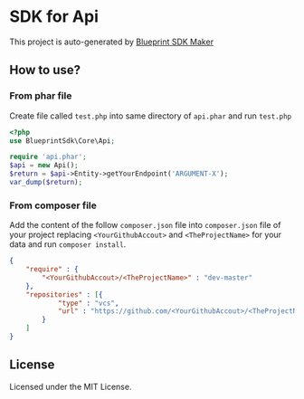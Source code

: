 # SDK for Api

This project is auto-generated by [Blueprint SDK Maker](https://github.com/vitormattos/blueprint-sdk-maker)

## How to use?

### From phar file
Create file called `test.php` into same directory of `api.phar` and run `test.php`
```php
<?php
use BlueprintSdk\Core\Api;

require 'api.phar';
$api = new Api();
$return = $api->Entity->getYourEndpoint('ARGUMENT-X');
var_dump($return);
```
### From composer file
Add the content of the follow `composer.json` file into `composer.json` file of your project replacing `<YourGithubAccout>` and `<TheProjectName>` for your data and run `composer install`.
```json
{
    "require" : {
        "<YourGithubAccout>/<TheProjectName>" : "dev-master"
    },
    "repositories" : [{
            "type" : "vcs",
            "url" : "https://github.com/<YourGithubAccout>/<TheProjectName>"
        }
    ]
}
```
## License

Licensed under the MIT License.
